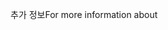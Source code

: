 <span data-ttu-id="8da5c-101">추가 정보</span><span class="sxs-lookup"><span data-stu-id="8da5c-101">For more information about</span></span>